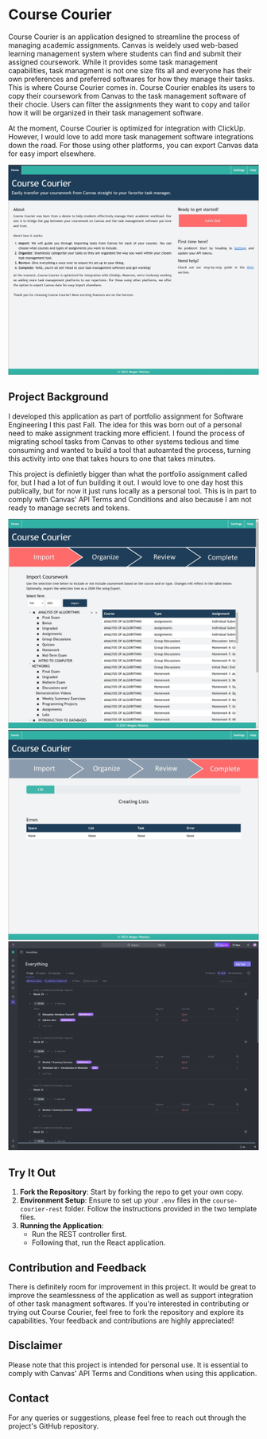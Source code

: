 # Course Courier

Course Courier is an application designed to streamline the process of managing academic assignments. Canvas is weidely used web-based learning management system where students can find and submit their assigned coursework. While it provides some task management capabilities, task managment is not one size fits all and everyone has their own preferences and preferred softwares for how they manage their tasks. This is where Course Courier comes in. Course Courier enables its users to copy their coursework from Canvas to the task management software of their chocie. Users can filter the assignments they want to copy and tailor how it will be organized in their task management software.

At the moment, Course Courier is optimized for integration with ClickUp. However, I would love to add more task management software integrations down the road. For those using other platforms, you can export Canvas data for easy import elsewhere.

![Course Courier Home](assets/homePage.JPG)


## Project Background

I developed this application as part of portfolio assignment for Software Engineering I this past Fall. The idea for this was born out of a personal need to make assignment tracking more efficient. I found the process of migrating school tasks from Canvas to other systems tedious and time consuming and wanted to build a tool that autoamted the process, turning this activity into one that takes hours to one that takes minutes.

This project is definietly bigger than what the portfolio assignment called for, but I had a lot of fun building it out. I would love to one day host this publically, but for now it just runs locally as a personal tool. This is in part to comply with Canvas' API Terms and Conditions and also because I am not ready to manage secrets and tokens.

![Importing Canvas Assignments](assets/import.JPG)
![Coursework copying to ClickUp.](assets/completeInProgress.JPG)
![Courses appearing in ClickUp](assets/clickup.JPG)

## Try It Out

1. **Fork the Repository**: Start by forking the repo to get your own copy.
2. **Environment Setup**: Ensure to set up your `.env` files in the `course-courier-rest` folder. Follow the instructions provided in the two template files.
3. **Running the Application**:
    - Run the REST controller first.
    - Following that, run the React application.

## Contribution and Feedback

There is definitely room for improvement in this project. It would be great to improve the seamlessness of the application as well as support integration of other task managment softwares. If you're interested in contributing or trying out Course Courier, feel free to fork the repository and explore its capabilities. Your feedback and contributions are highly appreciated!

## Disclaimer

Please note that this project is intended for personal use. It is essential to comply with Canvas' API Terms and Conditions when using this application. 

## Contact

For any queries or suggestions, please feel free to reach out through the project's GitHub repository.
